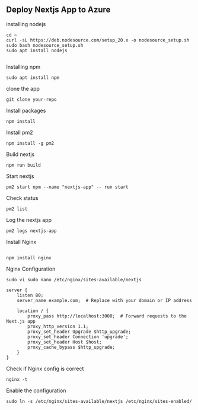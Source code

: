 ## Deploy Nextjs App to Azure

installing nodejs

```
cd ~
curl -sL https://deb.nodesource.com/setup_20.x -o nodesource_setup.sh
sudo bash nodesource_setup.sh
sudo apt install nodejs


```

Installing npm

```
sudo apt install npm
```

clone the app
```
git clone your-repo
```

Install packages
```
npm install
```

Install pm2
```
npm install -g pm2

```


Build nextjs
```
npm run build
```

Start nextjs
```
pm2 start npm --name "nextjs-app" -- run start

```

Check status
```
pm2 list

```

Log the nextjs app
```
pm2 logs nextjs-app
```


Install Nginx
```
    
npm install nginx
```

Nginx Configuration


```
sudo vi sudo nano /etc/nginx/sites-available/nextjs

server {
    listen 80;
    server_name example.com;  # Replace with your domain or IP address

    location / {
        proxy_pass http://localhost:3000;  # Forward requests to the Next.js app
        proxy_http_version 1.1;
        proxy_set_header Upgrade $http_upgrade;
        proxy_set_header Connection 'upgrade';
        proxy_set_header Host $host;
        proxy_cache_bypass $http_upgrade;
    }
}

```

Check if Nginx config is correct

```
nginx -t
```

Enable the configuration
```
sudo ln -s /etc/nginx/sites-available/nextjs /etc/nginx/sites-enabled/

```